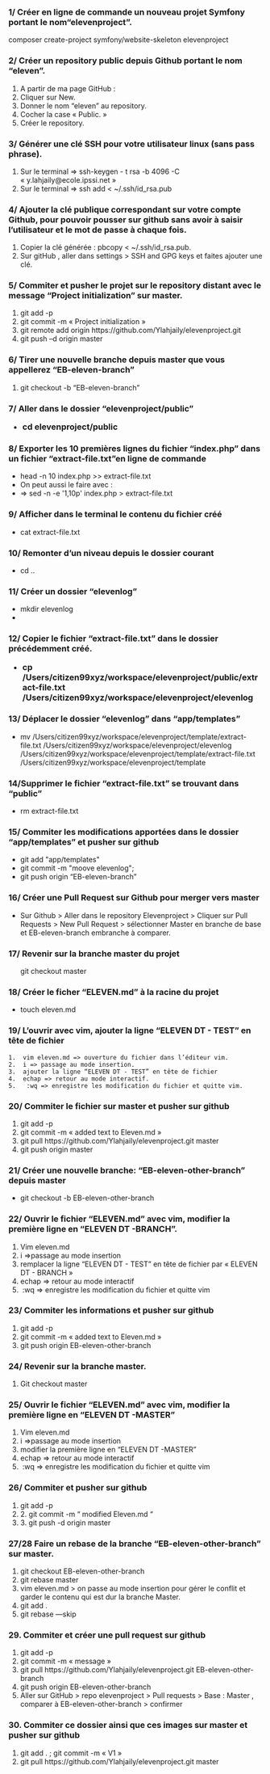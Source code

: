 <h3>1/ Créer en ligne de commande un nouveau projet Symfony portant le nom“elevenproject”.</h3>
<p>composer create-project symfony/website-skeleton elevenproject </p>

<h3>2/ Créer un repository public depuis Github portant le nom “eleven”. </h3>
	<ol>
		<li>A partir de ma page GitHub : </li>
		<li>Cliquer sur New.</li>
		<li>Donner le nom “eleven” au repository.</li>
		<li>Cocher la case « Public. »</li>
		<li>Créer le repository.</li>
	</ol>
<h3>3/ Générer une clé SSH pour votre utilisateur linux (sans pass phrase).</h3>
	<ol>
		<li>	Sur le terminal => ssh-keygen - t rsa -b 4096  -C « y.lahjaily@ecole.ipssi.net »</li>
		<li>	Sur le terminal => ssh add < ~/.ssh/id_rsa.pub
	</ol>
			
<h3>4/ Ajouter la clé publique correspondant sur votre compte Github, pour pouvoir pousser sur github sans avoir à saisir l’utilisateur et le mot de passe à chaque fois.</h3>
	<ol>
		<li>	Copier la clé générée : pbcopy < ~/.ssh/id_rsa.pub.
		<li>	 Sur gitHub , aller dans settings > SSH and GPG keys et faites ajouter une clé.
 	</ol>
			
<h3>5/ Commiter et pusher le projet sur le repository distant avec le message “Project initialization” sur master.</h3>
	<ol>
		<li>	git add -p </li>
		<li>	git commit -m « Project initialization » </li>
		<li>	git remote add origin  https://github.com/Ylahjaily/elevenproject.git </li>
		<li>	git push –d origin master </li>
	</ol>
			
<h3> 6/ Tirer une nouvelle branche depuis master que vous appellerez “EB-eleven-branch”</h3>
	<ol>
		<li>git checkout -b  “EB-eleven-branch”</li>
	</ol>
<h3> 7/ Aller dans le dossier “elevenproject/public”
	<ul>
		<li>cd elevenproject/public </li>
	</ul>
<h3>8/ Exporter les 10 premières lignes du fichier “index.php” dans un fichier “extract-file.txt”en ligne de commande</h3>
	<ul>
		<li>head -n 10 index.php >> extract-file.txt  </li>
		<li>On peut aussi le faire avec : </li>
		<li>=>  sed -n -e '1,10p' index.php > extract-file.txt</li>
	</ul>

<h3>9/ Afficher dans le terminal le contenu du fichier créé</h3>
	<ul>	
		<li>cat extract-file.txt</li>
	</ul>

<h3>10/ Remonter d’un niveau depuis le dossier courant</h3>
	<ul>
		<li>cd .. </li> 
	</ul>

<h3>11/ Créer un dossier “elevenlog”</h3>
	<ul>
		<li>mkdir elevenlog<li>
	</ul>
	
<h3>12/ Copier le fichier “extract-file.txt” dans le dossier précédemment créé.
 	<ul>
		<li> cp /Users/citizen99xyz/workspace/elevenproject/public/extract-file.txt /Users/citizen99xyz/workspace/elevenproject/elevenlog </li>
	</ul>

<h3>13/ Déplacer le dossier “elevenlog” dans “app/templates”</h3>
	<ul>
		<li>mv /Users/citizen99xyz/workspace/elevenproject/template/extract-file.txt /Users/citizen99xyz/workspace/elevenproject/elevenlog /Users/citizen99xyz/workspace/elevenproject/template/extract-file.txt /Users/citizen99xyz/workspace/elevenproject/template </li>
	</ul>


<h3>14/Supprimer le fichier “extract-file.txt” se trouvant dans “public”</h3>
	<ul>
		<li>rm extract-file.txt
	</li>
</ul>
<h3>15/ Commiter les modifications apportées dans le dossier “app/templates” et pusher sur github</h3>
	<ul>	<li>git add "app/templates"</li>
		<li>git commit -m "moove elevenlog";</li>
		<li>git push origin “EB-eleven-branch” </li>
	</ul>
<h3>16/ Créer une Pull Request sur Github pour merger vers master</h3>
	<ul>
		<li>Sur Github > Aller dans le repository Elevenproject > Cliquer sur Pull Requests > New Pull Request > sélectionner Master en branche de base et EB-eleven-branch embranche à comparer. </li>
	</ul>
			
<h3>17/ Revenir sur la branche master du projet</h3>
	<ul>
		</li>git checkout master</li>
	</ul>

<h3>18/ Créer le ficher “ELEVEN.md” à la racine du projet</h3>
	<ul>	
		<li>touch eleven.md</li>	
	</ul>
	
<h3>19/ L’ouvrir avec vim, ajouter la ligne “ELEVEN DT - TEST” en tête de fichier</h3>

	1.	vim eleven.md => ouverture du fichier dans l’éditeur vim.
	2.	i => passage au mode insertion.
	3.	ajouter la ligne “ELEVEN DT - TEST” en tête de fichier
	4.	echap => retour au mode interactif.
	5.	 :wq => enregistre les modification du fichier et quitte vim.

<h3>20/ Commiter le fichier sur master et pusher sur github</h3>
	<ol>
		<li>git add -p</li>
		<li>git commit -m « added text to Eleven.md »</li>
		<li>git pull https://github.com/Ylahjaily/elevenproject.git master</li>
		<li>git push origin master
	</ol>

<h3>21/ Créer une nouvelle branche: “EB-eleven-other-branch” depuis master</h3>
	<ul>
		<li>git checkout -b EB-eleven-other-branch</li>
	</ul>

<h3>22/ Ouvrir le fichier “ELEVEN.md” avec vim, modifier la première ligne en “ELEVEN DT -BRANCH”.</h3>
	<ol>
		<li>	Vim eleven.md </li>
		<li>	i =>passage au mode insertion </li>
		<li>	remplacer la ligne “ELEVEN DT - TEST” en tête de fichier par « ELEVEN DT - BRANCH »</li>
		<li>	echap => retour au mode interactif </li>
		<li>	 :wq => enregistre les modification du fichier et quitte vim</li>
	</ol>
	
<h3>23/ Commiter les informations et pusher sur github</h3>
	<ol>
		<li>	git add -p </li>
		<li>	git commit -m « added text to Eleven.md »</li>
		<li>	git push origin EB-eleven-other-branch</li>
	</ol>
	
<h3>24/ Revenir sur la branche master.</h3>
	<ol>
		<li>Git checkout master</li>
	</ol>

<h3>25/ Ouvrir le fichier “ELEVEN.md” avec vim, modifier la première ligne en “ELEVEN DT -MASTER”</h3>
	<ol>
		<li>	Vim eleven.md </li>
		<li>	i =>passage au mode insertion </li>
		<li>	modifier la première ligne en “ELEVEN DT -MASTER” </li>
		<li>	echap => retour au mode interactif </li>
		<li>	 :wq => enregistre les modification du fichier et quitte vim </li>
	</ol>

<h3>26/ Commiter et pusher sur github</h3>
	<ol>
		<li>git add -p</li>
		<li>2.	git commit -m “ modified Eleven.md “ </li>
		<li>3.	git push -d origin master</li>
	</ol>

<h3>27/28 Faire un rebase de la branche “EB-eleven-other-branch” sur master.</h3>
	<ol>
		<li>	git checkout EB-eleven-other-branch </li>
		<li>	git rebase master </li>
		<li>	vim eleven.md > on passe au mode insertion pour gérer le conflit et garder le contenu qui est dur la branche Master. </li>
		<li>	git add . </li>
		<li>	git rebase —skip </li>
	</ol>

<h3>29. Commiter et créer une pull request sur github</h3>
	<ol>
		<li>	git add -p </li>
		<li>	git commit -m « message » </li>
		<li>	git pull https://github.com/Ylahjaily/elevenproject.git EB-eleven-other-branch </li>
		<li>	git push origin EB-eleven-other-branch </li>
		<li>	Aller sur GitHub > repo elevenproject > Pull requests > Base : Master , comparer à EB-eleven-other-branch > confirmer </li>
	</ol>

<h3>30. Commiter ce dossier ainsi que ces images sur master et pusher sur github</h3>
	<ol>
		<li>	git add . ; git commit -m « V1 » </li>
		<li>	git pull https://github.com/Ylahjaily/elevenproject.git master </li>
	</ol>
